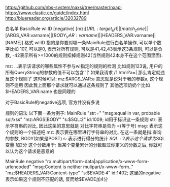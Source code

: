 https://github.com/nbs-system/naxsi/tree/master/nxapi
https://www.elastic.co/guide/index.html
http://bluereader.org/article/32032789

白名单
BasicRule wl:ID [negative] [mz:[$URL:target_url]|[match_zone]|[$ARGS_VAR:varname]|[$BODY_VAR:varname]|[$HEADERS_VAR:varname]|[NAME]]
格式
wl:ID 指的是你要对哪一条MainRule进行白名单操作, 可以单个数字比如 107, 可以是0, 表示对所有规则, 可以是41,42,43表示这3条规则, 可以是负数, -42表示所有>=1000的规则扣掉规则42(当然规则42本身不在这个范围里面).

mz: ...表示该请求的哪些属性不参与wl指定的规则的检测
比如规则123说, 用户的所有QueryString的参数的值不可以包含 '|'
如果我请求 /1.html?a=| 那么肯定就违反这个规则了
这时候可以: mz:$ARGS_VAR:a 意思就是说对于我的参数a, 这个规则不适用
因此我上面那个请求就可以通过这条规则了
其他选项奶奶个比如 $HEADERS_VAR:name 也是同理的

对于BasicRule的negative选项, 官方并没有多说

规则的语法
以下面一条为例子:
MainRule "str:=" "msg:equal in var, probable sql/xss" "mz:ARGS|BODY" "s:$SQL:2" id:1009;
id用于标识这一条规则
str: 表示字符串的对比, 因此这条的意思就是 对比字符串是否为 =(等于号)
msg: 表示这个规则的一个描述吧
mz: 表示要在哪里进行字符串的对比, 在这一条就是指:查询的参数, BODY(如果是POST)
s: 表示进行得分的统计 $SQL:2 表示这个请求为$SQL变量 加2分
这个分数用于: 当某个变量累计的分数超过你定义的分数之后, 你就可以认为这个请求是恶意的

 MainRule negative "rx:multipart/form-data|application/x-www-form-urlencoded" "msg:Content is neither mulipart/x-www-form.." "mz:$HEADERS_VAR:Content-type" "s:$EVADE:4" id:1402;
 这里的negative表示如果这个规则不匹配的话, 反而给$EVADE加4分
 
 
